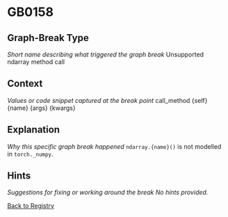 # GB0158

## Graph-Break Type
*Short name describing what triggered the graph break*
Unsupported ndarray method call

## Context
*Values or code snippet captured at the break point*
call_method {self} {name} {args} {kwargs}

## Explanation
*Why this specific graph break happened*
`ndarray.{name}()` is not modelled in `torch._numpy`.

## Hints
*Suggestions for fixing or working around the break*
*No hints provided.*



[Back to Registry](../index.md)
